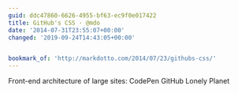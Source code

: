 ```yaml
---
guid: ddc47860-6626-4955-bf63-ec9f0e017422
title: GitHub's CSS · @mdo
date: '2014-07-31T23:55:07+00:00'
changed: '2019-09-24T14:43:05+00:00'


bookmark_of: 'http://markdotto.com/2014/07/23/githubs-css/'
---
```



Front-end architecture of large sites:  CodePen   GitHub   Lonely Planet
